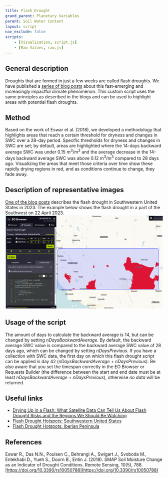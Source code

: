 ```yaml
---
title: Flash Drought
grand_parent: Planetary Variables
parent: Soil Water Content
layout: script
nav_exclude: false
scripts:
    - [Visualization, script.js]
    - [Raw Values, raw.js]
---
```

## General description
Droughts that are formed in just a few weeks are called flash droughts. We have published a [series of blog posts](https://www.planet.com/pulse/drying-up-in-a-flash-what-satellite-data-can-tell-us-about-flash-drought-risks-and-the-regions-we-should-be-watching/) about this fast-emerging and increasingly impactful climate phenomenon. This custom script uses the same principles as described in the blogs and can be used to highlight areas with potential flash droughts.

## Method
Based on the work of Eswar et al. (2018), we developed a methodology that highlights areas that reach a certain threshold for dryness and changes in SWC over a 28-day period. Specific thresholds for dryness and changes in SWC are set; by default, areas are highlighted where the 14-days backward average SWC was under 0.15 m<sup>3</sup>/m<sup>3</sup> and the average decrease in the 14-days backward average SWC was above 0.12 m<sup>3</sup>/m<sup>3</sup>  compared to 28 days ago. Visualizing the areas that meet those criteria over time show these rapidly drying regions in red, and as conditions continue to change, they fade away.

## Description of representative images
[One of the blog posts](https://www.planet.com/pulse/flash-drought-hotspots-southwestern-united-states/) describes the flash drought in Southwestern United States in 2023. The example below shows the flash drought in a part of the Southwest on 22 April 2023.
![Flash Drought Southwestern U.S.A. 22 April 2023](fig/flash_drought.png)

## Usage of the script
The amount of days to calculate the backward average is 14, but can be changed by setting *nDaysBackwardAverage*. By default, the backward average SWC value is compared to the backward average SWC value of 28 days ago, which can be changed by setting *nDaysPrevious*. If you have a collection with SWC data, the first day on which this flash drought script can be applied is day 42 (*nDaysBackwardAverage + nDaysPrevious*). Be also aware that you set the timespan correctly in the EO Browser or Requests Builder (the difference between the start and end date must be at least *nDaysBackwardAverage + nDaysPrevious*), otherwise *no data* will be returned.

## Useful links
-   [Drying Up in a Flash: What Satellite Data Can Tell Us About Flash Drought Risks and the Regions We Should Be Watching](https://www.planet.com/pulse/drying-up-in-a-flash-what-satellite-data-can-tell-us-about-flash-drought-risks-and-the-regions-we-should-be-watching/)
-   [Flash Drought Hotspots: Southwestern United States](https://www.planet.com/pulse/flash-drought-hotspots-southwestern-united-states/)
-   [Flash Drought Hotspots: Iberian Peninsula](https://www.planet.com/pulse/flash-drought-hotspots-iberian-peninsula/)

## References
Eswar R., Das N.N., Poulsen C., Behrangi A., Swigart J., Svoboda M., Entekhabi D., Yueh S., Doorn B., Entin J. (2018). SMAP Soil Moisture Change as an Indicator of Drought Conditions. Remote Sensing, 10(5), 788. [https://doi.org/10.3390/rs10050788](https://doi.org/10.3390/rs10050788)